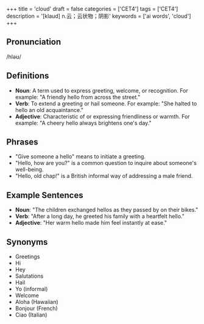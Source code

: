 +++
title = 'cloud'
draft = false
categories = ['CET4']
tags = ['CET4']
description = '[klaud] n.云；云状物；阴影'
keywords = ['ai words', 'cloud']
+++

## Pronunciation
/hləʊ/

## Definitions
- **Noun**: A term used to express greeting, welcome, or recognition. For example: "A friendly hello from across the street."
- **Verb**: To extend a greeting or hail someone. For example: "She halted to hello an old acquaintance."
- **Adjective**: Characteristic of or expressing friendliness or warmth. For example: "A cheery hello always brightens one's day."

## Phrases
- "Give someone a hello" means to initiate a greeting.
- "Hello, how are you?" is a common question to inquire about someone's well-being.
- "Hello, old chap!" is a British informal way of addressing a male friend.

## Example Sentences
- **Noun**: "The children exchanged hellos as they passed by on their bikes."
- **Verb**: "After a long day, he greeted his family with a heartfelt hello."
- **Adjective**: "Her warm hello made him feel instantly at ease."

## Synonyms
- Greetings
- Hi
- Hey
- Salutations
- Hail
- Yo (informal)
- Welcome
- Aloha (Hawaiian)
- Bonjour (French)
- Ciao (Italian)

